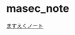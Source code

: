 # masec_note
<a href="https://rinca-h.github.io/masec_note/MasecNote/MasecNote_HOME.html">ますえくノート</a><br>
